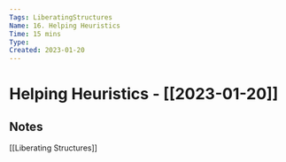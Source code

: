 ```yaml
---
Tags: LiberatingStructures
Name: 16. Helping Heuristics
Time: 15 mins 
Type: 
Created: 2023-01-20
---
```

# Helping Heuristics - [[2023-01-20]]
## Notes

[[Liberating Structures]]